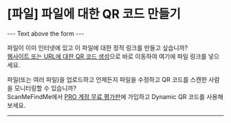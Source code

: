 <h1>[파일] 파일에 대한 QR 코드 만들기</h1>

--- Text above the form ---

<p class="smfm-static-file-link">파일이 이미 인터넷에 있고 이 파일에 대한 정적 링크를 만들고 싶습니까?<br>
<span class="hint"><a href="#static:url">웹사이트 또는 URL에 대한 QR 코드 생성</a>으로 바로 이동하여 여기에 파일 링크를 넣으세요.</span></p>

<p class="smfm-static-file-upload">파일(또는 여러 파일)을 업로드하고 언제든지 파일을 수정하고 QR 코드를 스캔한 사람을 모니터링할 수 있습니까?<br>
<span class="hint">ScanMeFindMe에서 <a href="#pro">PRO 계정 무료 평가판</a>에 가입하고 Dynamic QR 코드를 사용해 보세요.</span></p>

----------
